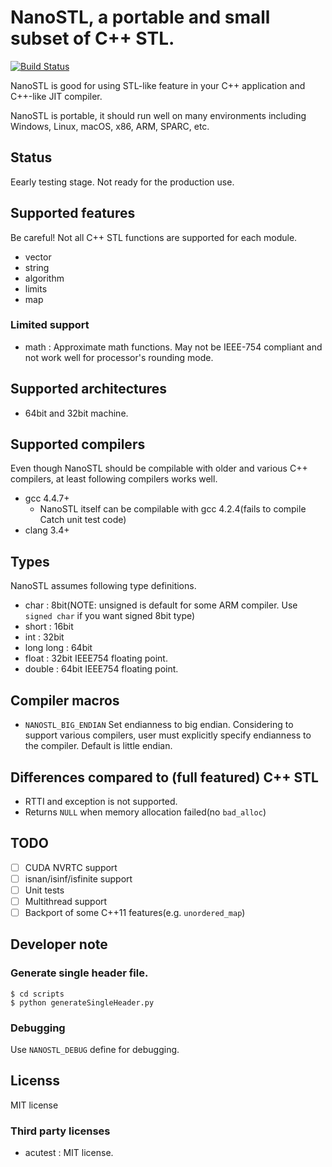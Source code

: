 # NanoSTL, a portable and small subset of C++ STL.

[![Build Status](https://travis-ci.org/lighttransport/nanostl.svg?branch=master)](https://travis-ci.org/lighttransport/nanostl)

NanoSTL is good for using STL-like feature in your C++ application and C++-like JIT compiler.

NanoSTL is portable, it should run well on many environments including Windows, Linux, macOS, x86, ARM, SPARC, etc.

## Status

Eearly testing stage. Not ready for the production use.

## Supported features

Be careful! Not all C++ STL functions are supported for each module.

* vector
* string
* algorithm
* limits
* map

### Limited support

* math : Approximate math functions. May not be IEEE-754 compliant and not work well for processor's rounding mode.

## Supported architectures

* 64bit and 32bit machine.

## Supported compilers

Even though NanoSTL should be compilable with older and various C++ compilers, at least following compilers works well.

* gcc 4.4.7+
  * NanoSTL itself can be compilable with gcc 4.2.4(fails to compile Catch unit test code)
* clang 3.4+

## Types

NanoSTL assumes following type definitions.

* char : 8bit(NOTE: unsigned is default for some ARM compiler. Use `signed char` if you want signed 8bit type)
* short : 16bit
* int : 32bit
* long long : 64bit
* float : 32bit IEEE754 floating point.
* double : 64bit IEEE754 floating point.

## Compiler macros

* `NANOSTL_BIG_ENDIAN` Set endianness to big endian. Considering to support various compilers, user must explicitly specify endianness to the compiler. Default is little endian.

## Differences compared to (full featured) C++ STL

* RTTI and exception is not supported.
* Returns `NULL` when memory allocation failed(no `bad_alloc`)

## TODO

* [ ] CUDA NVRTC support
* [ ] isnan/isinf/isfinite support
* [ ] Unit tests
* [ ] Multithread support
* [ ] Backport of some C++11 features(e.g. `unordered_map`)

## Developer note

### Generate single header file.

```
$ cd scripts
$ python generateSingleHeader.py
```

### Debugging 

Use `NANOSTL_DEBUG` define for debugging.

## Licenss

MIT license

### Third party licenses

* acutest : MIT license.
